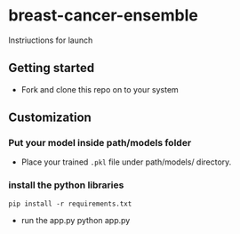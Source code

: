 # breast-cancer-ensemble

Instriuctions for launch

## Getting started

- Fork and clone this repo on to your system


## Customization

### Put your model inside path/models folder

- Place your trained `.pkl` file under path/models/ directory.

### install the python libraries

`pip install -r requirements.txt`


- run the app.py
python app.py



